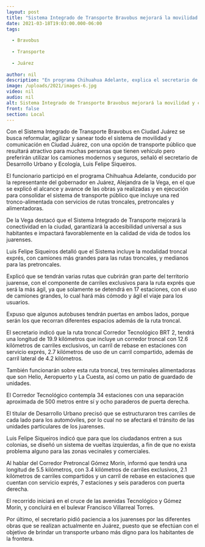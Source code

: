 ```yaml
---
layout: post
title: "Sistema Integrado de Transporte Bravobus mejorará la movilidad y calidad de vida de los juarenses"
date: 2021-03-18T19:03:00.000-06:00
tags:
  
  - Bravobus
  
  - Transporte
  
  - Juárez
  
author: nil
description: "En programa Chihuahua Adelante, explica el secretario de Desarrollo Urbano y Ecología las obras ya realizadas y en ejecución; se consolidará un sistema bien conectado con rutas troncales, pretroncales y alimentadoras para ofrecer la opción de dejar de utilizar los vehículos particulares"
image: /uploads/2021/images-6.jpg
video: nil
audio: nil
alt: Sistema Integrado de Transporte Bravobus mejorará la movilidad y calidad de vida de los juarenses
front: false
section: Local
---
```


Con el Sistema Integrado de Transporte Bravobus en Ciudad Juárez se busca reformular, agilizar y sanear todo el sistema de movilidad y comunicación en Ciudad Juárez, con una opción de transporte público que resultará atractivo para muchas personas que tienen vehículo pero preferirán utilizar los camiones modernos y seguros, señaló el secretario de Desarrollo Urbano y Ecología, Luis Felipe Siqueiros.

El funcionario participó en el programa Chihuahua Adelante, conducido por la representante del gobernador en Juárez, Alejandra de la Vega, en el que se explicó el alcance y avance de las obras ya realizadas y en ejecución para consolidar el sistema de transporte público que incluye una red tronco-alimentada con servicios de rutas troncales, pretroncales y alimentadoras.

De la Vega destacó que el Sistema Integrado de Transporte mejorará la conectividad en la ciudad, garantizará la accesibilidad universal a sus habitantes e impactará favorablemente en la calidad de vida de todos los juarenses.

Luis Felipe Siqueiros detalló que el Sistema incluye la modalidad troncal exprés, con camiones más grandes para las rutas troncales, y medianos para las pretroncales.

Explicó que se tendrán varias rutas que cubrirán gran parte del territorio juarense, con el componente de carriles exclusivos para la ruta exprés que será la más ágil, ya que  solamente se detendrá en 17 estaciones, con el uso de camiones grandes, lo cual hará más cómodo y ágil el viaje para los usuarios.

Expuso que algunos autobuses tendrán puertas en ambos lados, porque serán los que recorran diferentes espacios además de la ruta troncal.

El secretario indicó que la ruta troncal  Corredor Tecnológico BRT 2, tendrá una longitud de 19.9 kilómetros que incluye un corredor troncal con 12.6 kilómetros de carriles exclusivos, un carril de rebase en estaciones con servicio exprés, 2.7 kilómetros de uso de un carril compartido, además de carril lateral de 4.2 kilómetros.

También funcionarán sobre esta ruta troncal, tres terminales alimentadoras que son Helio, Aeropuerto y La Cuesta, así como un patio de guardado de unidades.

El Corredor Tecnológico contempla 34 estaciones con una separación aproximada de 500 metros entre sí y ocho paraderos de puerta derecha.

El titular de Desarrollo Urbano precisó que se estructuraron tres carriles de cada lado para los automóviles, por lo cual no se afectará el tránsito de las unidades particulares de los juarenses.

Luis Felipe Siqueiros indicó que para que los ciudadanos entren a sus colonias, se diseñó un sistema de vueltas izquierdas, a fin de que no exista problema alguno para las zonas vecinales y comerciales.

Al hablar del Corredor Pretroncal Gómez Morín, informó que tendrá una longitud de 5.5 kilómetros, con 3.4 kilómetros de carriles exclusivos, 2.1 kilómetros de carriles compartidos y un carril de rebase en estaciones que cuentan con servicio exprés, 7 estaciones y seis paraderos con puerta derecha.

El recorrido iniciará en el cruce de las avenidas Tecnológico y Gómez Morín, y concluirá en el bulevar Francisco Villarreal Torres. 

Por último, el secretario pidió paciencia a los juarenses por las diferentes obras que se realizan actualmente en Juárez, puesto que se efectúan con el objetivo de brindar un transporte urbano más digno para los habitantes de la frontera.